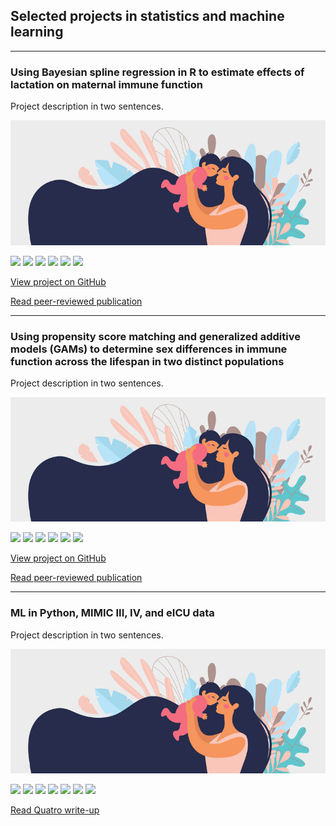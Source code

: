 ## Selected projects in statistics and machine learning

---

### Using Bayesian spline regression in R to estimate effects of lactation on maternal immune function

Project description in two sentences. 

<img src="images/clipart_FB.jpg?raw=true" />

[![](https://img.shields.io/badge/R-blue?logo=R)](#) [![](https://img.shields.io/badge/RStudio-blue?logo=RStudio)](#) [![](https://img.shields.io/badge/Tidyverse-blue?logo=Tidyverse)](#) [![](https://img.shields.io/badge/brms-blue)](#) [![](https://img.shields.io/badge/RMarkdown-blue)](#) [![](https://img.shields.io/badge/GitHub-blue?logo=GitHub)](#)

[View project on GitHub](https://github.com/carmenhove/sphs)

[Read peer-reviewed publication](https://github.com/carmenhove/sphs)

---

### Using propensity score matching and generalized additive models (GAMs) to determine sex differences in immune function across the lifespan in two distinct populations

Project description in two sentences. 

<img src="images/clipart_FB.jpg?raw=true" />

[![](https://img.shields.io/badge/R-blue?logo=R)](#) [![](https://img.shields.io/badge/RStudio-blue?logo=RStudio)](#) [![](https://img.shields.io/badge/Tidyverse-blue?logo=Tidyverse)](#) [![](https://img.shields.io/badge/mgcv-blue)](#) [![](https://img.shields.io/badge/RMarkdown-blue)](#) [![](https://img.shields.io/badge/GitHub-blue?logo=GitHub)](#)

[View project on GitHub](https://github.com/carmenhove/sphs)

[Read peer-reviewed publication](https://github.com/carmenhove/sphs)

---

### ML in Python, MIMIC III, IV, and eICU data

Project description in two sentences. 

<img src="images/clipart_FB.jpg?raw=true" />

[![](https://img.shields.io/badge/SQL-blue)](#) [![](https://img.shields.io/badge/R-blue?logo=R)](#) [![](https://img.shields.io/badge/Python-blue?logo=Python)](#) [![](https://img.shields.io/badge/GoogleBigQuery-blue?logo=GoogleBigQuery)](#) [![](https://img.shields.io/badge/sklearn-blue?logo=scikit-learn)](#) [![](https://img.shields.io/badge/Quatro-blue)](#) [![](https://img.shields.io/badge/GitHub-blue?logo=GitHub)](#)

[Read Quatro write-up](https://github.com/carmenhove/sphs)


